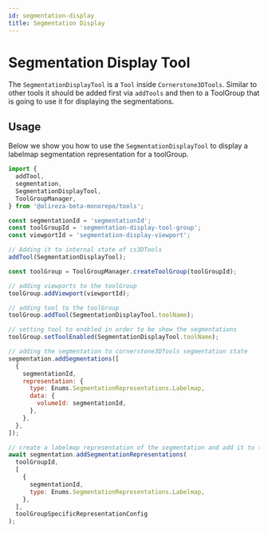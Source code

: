 ```yaml
---
id: segmentation-display
title: Segmentation Display
---
```


# Segmentation Display Tool

The `SegmentationDisplayTool` is a `Tool` inside `Cornerstone3DTools`.
Similar to other tools it should be added first via `addTools` and then
to a ToolGroup that is going to use it for displaying the segmentations.

## Usage

Below we show you how to use the `SegmentationDisplayTool` to display
a labelmap segmentation representation for a toolGroup.

```js
import {
  addTool,
  segmentation,
  SegmentationDisplayTool,
  ToolGroupManager,
} from '@alireza-beta-monorepo/tools';

const segmentationId = 'segmentationId';
const toolGroupId = 'segmentation-display-tool-group';
const viewportId = 'segmentation-display-viewport';

// Adding it to internal state of cs3DTools
addTool(SegmentationDisplayTool);

const toolGroup = ToolGroupManager.createToolGroup(toolGroupId);

// adding viewports to the toolGroup
toolGroup.addViewport(viewportId);

// adding tool to the toolGroup
toolGroup.addTool(SegmentationDisplayTool.toolName);

// setting tool to enabled in order to be show the segmentations
toolGroup.setToolEnabled(SegmentationDisplayTool.toolName);

// adding the segmentation to cornerstone3DTools segmentation state
segmentation.addSegmentations([
  {
    segmentationId,
    representation: {
      type: Enums.SegmentationRepresentations.Labelmap,
      data: {
        volumeId: segmentationId,
      },
    },
  },
]);

// create a labelmap representation of the segmentation and add it to the toolGroup
await segmentation.addSegmentationRepresentations(
  toolGroupId,
  [
    {
      segmentationId,
      type: Enums.SegmentationRepresentations.Labelmap,
    },
  ],
  toolGroupSpecificRepresentationConfig
);
```
